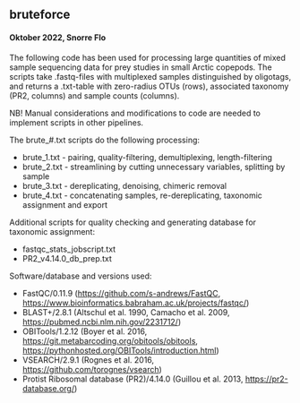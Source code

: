 ##   bruteforce
#### Oktober 2022, Snorre Flo
The following code has been used for processing large quantities of mixed sample sequencing data for prey studies in small Arctic copepods. The scripts take .fastq-files with multiplexed samples distinguished by oligotags, and returns a .txt-table with zero-radius OTUs (rows), associated taxonomy (PR2, columns) and sample counts (columns). 

NB! Manual considerations and modifications to code are needed to implement scripts in other pipelines. 

The brute_#.txt scripts do the following processing:
* brute_1.txt - pairing, quality-filtering, demultiplexing, length-filtering
* brute_2.txt - streamlining by cutting unnecessary variables, splitting by sample
* brute_3.txt - dereplicating, denoising, chimeric removal
* brute_4.txt - concatenating samples, re-dereplicating, taxonomic assignment and export

Additional scripts for quality checking and generating database for taxonomic assignment:
* fastqc_stats_jobscript.txt
* PR2_v4.14.0_db_prep.txt

Software/database and versions used:
* FastQC/0.11.9 (https://github.com/s-andrews/FastQC, https://www.bioinformatics.babraham.ac.uk/projects/fastqc/)
* BLAST+/2.8.1 (Altschul et al. 1990, Camacho et al. 2009, https://pubmed.ncbi.nlm.nih.gov/2231712/)
* OBITools/1.2.12 (Boyer et al. 2016, https://git.metabarcoding.org/obitools/obitools, https://pythonhosted.org/OBITools/introduction.html)
* VSEARCH/2.9.1 (Rognes et al. 2016, https://github.com/torognes/vsearch)
* Protist Ribosomal database (PR2)/4.14.0 (Guillou et al. 2013, https://pr2-database.org/)

